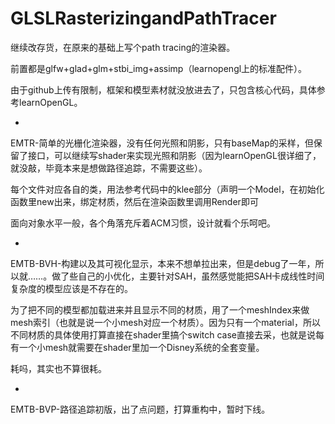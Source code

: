 # GLSLRasterizingandPathTracer
继续改存货，在原来的基础上写个path tracing的渲染器。

前置都是glfw+glad+glm+stbi_img+assimp（learnopengl上的标准配件）。

由于github上传有限制，框架和模型素材就没放进去了，只包含核心代码，具体参考learnOpenGL。

-

EMTR-简单的光栅化渲染器，没有任何光照和阴影，只有baseMap的采样，但保留了接口，可以继续写shader来实现光照和阴影（因为learnOpenGL很详细了，就没敲，毕竟本来是想做路径追踪，不需要这些）。

每个文件对应各自的类，用法参考代码中的klee部分（声明一个Model，在初始化函数里new出来，绑定材质，然后在渲染函数里调用Render即可

面向对象水平一般，各个角落充斥着ACM习惯，设计就看个乐呵吧。

-

EMTB-BVH-构建以及其可视化显示，本来不想单拉出来，但是debug了一年，所以就……。做了些自己的小优化，主要针对SAH，虽然感觉能把SAH卡成线性时间复杂度的模型应该是不存在的。

为了把不同的模型都加载进来并且显示不同的材质，用了一个meshIndex来做mesh索引（也就是说一个小mesh对应一个材质）。因为只有一个material，所以不同材质的具体使用打算直接在shader里搞个switch case直接去采，也就是说每有一个小mesh就需要在shader里加一个Disney系统的全套变量。

耗吗，其实也不算很耗。

-

EMTB-BVP-路径追踪初版，出了点问题，打算重构中，暂时下线。
